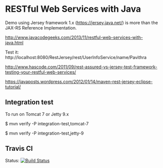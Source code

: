 RESTful Web Services with Java
==============================

Demo using Jersey framework 1.x (https://jersey.java.net/) is more than the JAX-RS Reference Implementation.

http://www.javacodegeeks.com/2013/11/restful-web-services-with-java.html

Test it: http://localhost:8080/RestJersey/rest/UserInfoService/name/Pavithra

http://www.hascode.com/2011/09/rest-assured-vs-jersey-test-framework-testing-your-restful-web-services/

https://javaposts.wordpress.com/2012/01/14/maven-rest-jersey-eclipse-tutorial/


Integration test
----------------

To run on Tomcat 7 or Jetty 9.x

$ mvn verify -P integration-test,tomcat-7

$ mvn verify -P integration-test,jetty-9


Travis CI
---------

Status: [![Build Status](https://travis-ci.org/isidromerayo/restjersey1xmaven.svg?branch=master)](https://travis-ci.org/isidromerayo/restjersey1xmaven)
